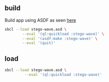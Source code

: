 ## build

Build app using ASDF as seen [here](https://lispcookbook.github.io/cl-cookbook/scripting.html)

```bash
sbcl --load stego-wave.asd \
    	--eval '(ql:quickload :stego-wave)' \
		--eval '(asdf:make :stego-wave)' \
		--eval '(quit)'
```

## load

```bash
sbcl --load stego-wave.asd \
         --eval '(ql:quickload :stego-wave)'
```